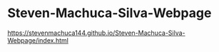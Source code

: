 # Steven-Machuca-Silva-Webpage

https://stevenmachuca144.github.io/Steven-Machuca-Silva-Webpage/index.html
